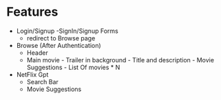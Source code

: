 
# Features 

- Login/Signup
    -SignIn/Signup Forms
    - redirect to Browse page
- Browse (After Authentication)
    - Header
    - Main movie
          - Trailer in background
          - Title and description
          - Movie Suggestions
               - List Of movies * N
- NetFlix Gpt 
    - Search Bar 
    - Movie Suggestions